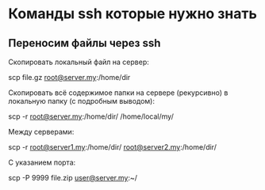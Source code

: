 # Команды ssh которые нужно знать

## Переносим файлы через ssh

Скопировать локальный файл на сервер:

scp file.gz root@server.my:/home/dir
  
Скопировать всё содержимое папки на сервере (рекурсивно) в локальную папку (с подробным выводом):

scp -r root@server.my:/home/dir/ /home/local/my/

Между серверами:

scp -r root@server1.my:/home/dir/ root@server2.my:/home/dir/

С указанием порта:

scp -P 9999 file.zip user@server.my:~/
